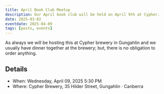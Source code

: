 ```yaml
---
title: April Book Club Meetup
description: Our April book club will be held on April 9th at Cypher.
date: 2025-03-02
eventdate: 2025-04-09
tags: [posts, events]
---
```



As always we will be hosting this at Cypher brewery in Gungahlin and we usually have dinner together at the brewery; but, there is no obligation to order anything.

## Details

- When: Wednesday, April 09, 2025 5:30 PM 
- Where: Cypher Brewery, 35 Hilder Street, Gungahlin · Canberra
